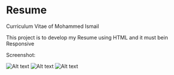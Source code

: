 # Resume
Curriculum Vitae of Mohammed Ismail

This project is to develop my Resume using HTML and it must bein Responsive

Screenshot:

![Alt text](https://github.com/ikismail/Resume/blob/master/Image/sc1.jpg "Resume")
![Alt text](https://github.com/ikismail/Resume/blob/master/Image/sc2.jpg "Resume")
![Alt text](https://github.com/ikismail/Resume/blob/master/Image/sc3.jpg "Resume")
